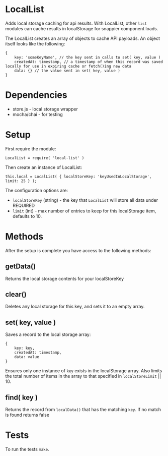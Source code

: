 LocalList
=========
Adds local storage caching for api results.  With LocalList, other `list` modules can cache results in localStorage for snappier component loads.  

The LocalList creates an array of objects to cache API payloads.  An object itself looks like the following:

```
{
	key: 'someKeyName', // the key sent in calls to set( key, value )
	createdAt: timestamp, // a timestamp of when this record was saved locally for use in expiring cache or fetch()ing new data
	data: {} // the value sent in set( key, value ) 
}
```

Dependencies
============

* store.js - local storage wrapper
* mocha/chai - for testing

Setup
=====
First require the module:

`LocalList = require( 'local-list' )`

Then create an instance of LocalList:

`this.local = LocalList( { localStoreKey: 'keyUsedInLocalStorage', limit: 25 } );`

The configuration options are:

* `localStoreKey` (string) - the key that `LocalList` will store all data under REQUIRED
* `limit` (int) - max number of entries to keep for this localStorage item, defaults to 10.

Methods
=======

After the setup is complete you have access to the following methods:

## getData()
Returns the local storage contents for your localStoreKey

## clear()
Deletes any local storage for this key, and sets it to an empty array.

## set( key, value )
Saves a record to the local storage array:

```
{
	key: key,
	createdAt: timestamp,
	data: value
}
```

Ensures only one instance of `key` exists in the localStorage array.  Also limits the total number of items in the array to that specified in `localStoreLimit` || 10.

## find( key )
Returns the record from `localData()` that has the matching `key`.  If no match is found returns false

Tests
=====
To run the tests `make`.